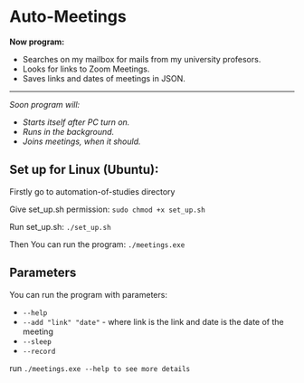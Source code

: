 # Auto-Meetings

**Now program:**
- Searches on my mailbox for mails from my university profesors.
- Looks for links to Zoom Meetings.
- Saves links and dates of meetings in JSON.
- ---------------------------------------------
*Soon program will:*
- *Starts itself after PC turn on.*
- *Runs in the background.*
- *Joins meetings, when it should.*

## Set up for Linux (Ubuntu):
Firstly go to automation-of-studies directory <p>
Give set_up.sh permission: `sudo chmod +x set_up.sh` <p>
Run set_up.sh: `./set_up.sh` <p>
Then You can run the program: `./meetings.exe` 

## Parameters
You can run the program with parameters:
- `--help`
- `--add "link" "date"` - where link is the link and date is the date of the meeting
- `--sleep`
- `--record`

run `./meetings.exe --help to see more details`